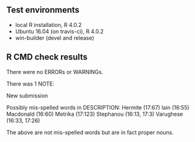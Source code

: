 ## Test environments
* local R installation, R 4.0.2
* Ubuntu 16.04 (on travis-ci), R 4.0.2
* win-builder (devel and release)

## R CMD check results
There were no ERRORs or WARNINGs. 

There was 1 NOTE:

New submission

Possibly mis-spelled words in DESCRIPTION:
  Hermite (17:67)
  Iain (16:55)
  Macdonald (16:60)
  Metrika (17:123)
  Stephanou (16:13, 17:3)
  Varughese (16:33, 17:26)

The above are not mis-spelled words but are in fact proper nouns.